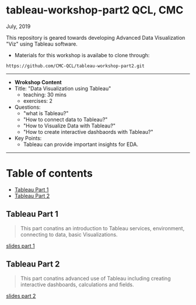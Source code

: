tableau-workshop-part2
QCL, CMC
===

July, 2019

This repository is geared towards developing Advanced Data Visualization "Viz" using Tableau software.

- Materials for this workshop is availabe to clone through:
```
https://github.com/CMC-QCL/tableau-workshop-part2.git
```
---
- **Wrokshop Content**
- Title: "Data Visualization using Tableau"
  - teaching: 30 mins
  - exercises: 2
- Questions:
  - "what is Tableau?"
  - "How to connect data to Tableau?"
  - "How to Visualize Data with Tableau?"
  - "How to create interactive dashbaords with Tableau?"
- Key Points:
  - Tableau can provide important insights for EDA. 
---

Table of contents
===
<!-- TOC START min:1 max:3 link:true asterisk:false update:true -->
  - [Tableau Part 1](#tableau-part-1)
  - [Tableau Part 2](#tableau-part-2)
<!-- TOC END -->


## Tableau Part 1
> This part conatins an introduction to Tableau services, environment, connecting to data, basic Visualizations.

[slides part 1](Tableau/Tableau_Presentation_part1.ipynb)

## Tableau Part 2
> This part conatins advanced use of Tableau including creating interactive dashboards, calculations and fields.

[slides part 2](Tableau/Tableau_Presentation_part2.ipynb)
